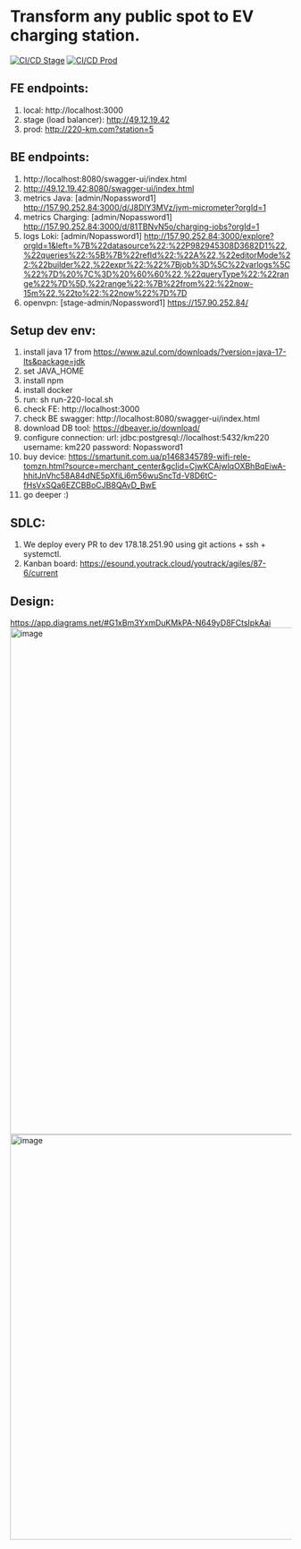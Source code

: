 # Transform any public spot to EV charging station.
[![CI/CD Stage](https://github.com/maxpavlovdp/activecharge/actions/workflows/ci-stage.yml/badge.svg)](https://github.com/maxpavlovdp/activecharge/actions/workflows/ci-stage.yml)
[![CI/CD Prod](https://github.com/maxpavlovdp/activecharge/actions/workflows/ci-prod.yml/badge.svg)](https://github.com/maxpavlovdp/activecharge/actions/workflows/ci-prod.yml)

## FE endpoints:
1. local: http://localhost:3000
2. stage (load balancer): http://49.12.19.42
3. prod: http://220-km.com?station=5

## BE endpoints:
1. http://localhost:8080/swagger-ui/index.html
3. http://49.12.19.42:8080/swagger-ui/index.html
4. metrics Java: [admin/Nopassword1] http://157.90.252.84:3000/d/J8DlY3MVz/jvm-micrometer?orgId=1
5. metrics Charging: [admin/Nopassword1] http://157.90.252.84:3000/d/81TBNvN5o/charging-jobs?orgId=1
6. logs Loki: [admin/Nopassword1] http://157.90.252.84:3000/explore?orgId=1&left=%7B%22datasource%22:%22P982945308D3682D1%22,%22queries%22:%5B%7B%22refId%22:%22A%22,%22editorMode%22:%22builder%22,%22expr%22:%22%7Bjob%3D%5C%22varlogs%5C%22%7D%20%7C%3D%20%60%60%22,%22queryType%22:%22range%22%7D%5D,%22range%22:%7B%22from%22:%22now-15m%22,%22to%22:%22now%22%7D%7D
7. openvpn: [stage-admin/Nopassword1] https://157.90.252.84/

## Setup dev env:
1. install java 17 from https://www.azul.com/downloads/?version=java-17-lts&package=jdk
2. set JAVA_HOME
3. install npm
4. install docker
5. run: sh run-220-local.sh
6. check FE: http://localhost:3000
7. check BE swagger: http://localhost:8080/swagger-ui/index.html
8. download DB tool: https://dbeaver.io/download/
9. configure connection:
    url: jdbc:postgresql://localhost:5432/km220
    username: km220
    password: Nopassword1
9. buy device: https://smartunit.com.ua/p1468345789-wifi-rele-tomzn.html?source=merchant_center&gclid=CjwKCAjwlqOXBhBqEiwA-hhitJnVhc58A84dNE5pXfiLi6m56wuSncTd-V8D6tC-fHsVxSQa6EZCBBoCJB8QAvD_BwE
10. go deeper :)

## SDLC:
1. We deploy every PR to dev 178.18.251.90 using git actions + ssh + systemctl.
2. Kanban board: https://esound.youtrack.cloud/youtrack/agiles/87-6/current

## Design:
https://app.diagrams.net/#G1xBm3YxmDuKMkPA-N649yD8FCtsIpkAai
<img width="906" alt="image" src="https://user-images.githubusercontent.com/5563023/183234275-1f28ef40-e86e-4cef-8cc4-6de7d8e3b299.png">
<img width="724" alt="image" src="https://user-images.githubusercontent.com/5563023/183415299-e86c51c5-f378-4c0d-9b39-91a3656e73ce.png">
